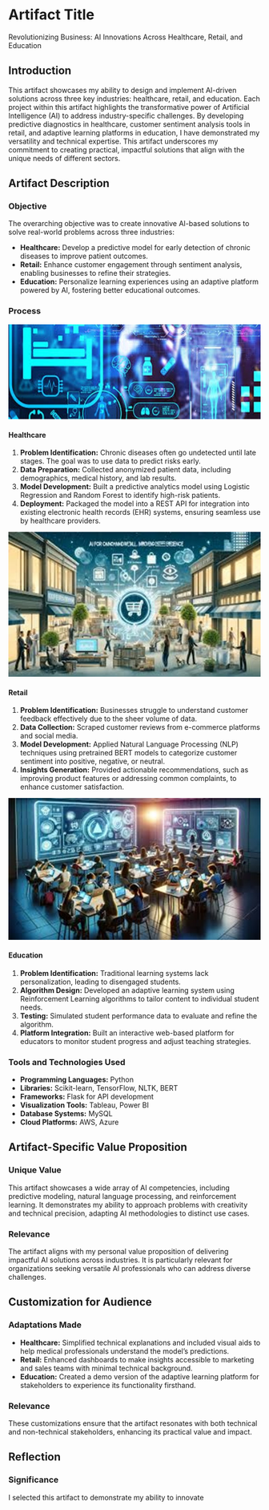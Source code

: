# **Artifact Title**  
Revolutionizing Business: AI Innovations Across Healthcare, Retail, and Education  

## **Introduction**  
This artifact showcases my ability to design and implement AI-driven solutions across three key industries: healthcare, retail, and education. Each project within this artifact highlights the transformative power of Artificial Intelligence (AI) to address industry-specific challenges. By developing predictive diagnostics in healthcare, customer sentiment analysis tools in retail, and adaptive learning platforms in education, I have demonstrated my versatility and technical expertise. This artifact underscores my commitment to creating practical, impactful solutions that align with the unique needs of different sectors.  

## **Artifact Description**  

### **Objective**  
The overarching objective was to create innovative AI-based solutions to solve real-world problems across three industries:  
- **Healthcare:** Develop a predictive model for early detection of chronic diseases to improve patient outcomes.  
- **Retail:** Enhance customer engagement through sentiment analysis, enabling businesses to refine their strategies.  
- **Education:** Personalize learning experiences using an adaptive platform powered by AI, fostering better educational outcomes.  

### **Process**  
![AI Chatbot Interaction](Healthcare.jpg)
#### **Healthcare**  
1. **Problem Identification:** Chronic diseases often go undetected until late stages. The goal was to use data to predict risks early.  
2. **Data Preparation:** Collected anonymized patient data, including demographics, medical history, and lab results.  
3. **Model Development:** Built a predictive analytics model using Logistic Regression and Random Forest to identify high-risk patients.  
4. **Deployment:** Packaged the model into a REST API for integration into existing electronic health records (EHR) systems, ensuring seamless use by healthcare providers.  

![AI Chatbot Interaction](Retail.jpg)
#### **Retail**  
1. **Problem Identification:** Businesses struggle to understand customer feedback effectively due to the sheer volume of data.  
2. **Data Collection:** Scraped customer reviews from e-commerce platforms and social media.  
3. **Model Development:** Applied Natural Language Processing (NLP) techniques using pretrained BERT models to categorize customer sentiment into positive, negative, or neutral.  
4. **Insights Generation:** Provided actionable recommendations, such as improving product features or addressing common complaints, to enhance customer satisfaction.  

![AI Chatbot Interaction](Education.jpg)
#### **Education**  
1. **Problem Identification:** Traditional learning systems lack personalization, leading to disengaged students.  
2. **Algorithm Design:** Developed an adaptive learning system using Reinforcement Learning algorithms to tailor content to individual student needs.  
3. **Testing:** Simulated student performance data to evaluate and refine the algorithm.  
4. **Platform Integration:** Built an interactive web-based platform for educators to monitor student progress and adjust teaching strategies.  

### **Tools and Technologies Used**  
- **Programming Languages:** Python  
- **Libraries:** Scikit-learn, TensorFlow, NLTK, BERT  
- **Frameworks:** Flask for API development  
- **Visualization Tools:** Tableau, Power BI  
- **Database Systems:** MySQL  
- **Cloud Platforms:** AWS, Azure  

## **Artifact-Specific Value Proposition**  

### **Unique Value**  
This artifact showcases a wide array of AI competencies, including predictive modeling, natural language processing, and reinforcement learning. It demonstrates my ability to approach problems with creativity and technical precision, adapting AI methodologies to distinct use cases.  

### **Relevance**  
The artifact aligns with my personal value proposition of delivering impactful AI solutions across industries. It is particularly relevant for organizations seeking versatile AI professionals who can address diverse challenges.  

## **Customization for Audience**  

### **Adaptations Made**  
- **Healthcare:** Simplified technical explanations and included visual aids to help medical professionals understand the model’s predictions.  
- **Retail:** Enhanced dashboards to make insights accessible to marketing and sales teams with minimal technical background.  
- **Education:** Created a demo version of the adaptive learning platform for stakeholders to experience its functionality firsthand.  

### **Relevance**  
These customizations ensure that the artifact resonates with both technical and non-technical stakeholders, enhancing its practical value and impact.  

## **Reflection**  

### **Significance**  
I selected this artifact to demonstrate my ability to innovate

